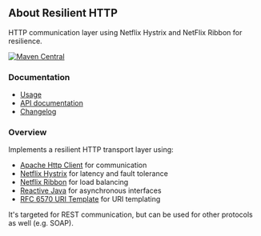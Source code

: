 ## About Resilient HTTP

HTTP communication layer using Netflix Hystrix and NetFlix Ribbon for resilience.

[![Maven Central](https://maven-badges.herokuapp.com/maven-central/io.wcm.caravan/io.wcm.caravan.io.http/badge.svg)](https://maven-badges.herokuapp.com/maven-central/io.wcm.caravan/io.wcm.caravan.io.http)


### Documentation

* [Usage][usage]
* [API documentation][apidocs]
* [Changelog][changelog]


[usage]: usage.html
[apidocs]: apidocs/
[changelog]: changes-report.html


### Overview

Implements a resilient HTTP transport layer using:

* [Apache Http Client](http://hc.apache.org/httpcomponents-client-4.4.x/index.html) for communication
* [Netflix Hystrix](https://github.com/Netflix/Hystrix) for latency and fault tolerance
* [Netflix Ribbon](https://github.com/netflix/ribbon) for load balancing
* [Reactive Java](https://github.com/ReactiveX/RxJava) for asynchronous interfaces
* [RFC 6570 URI Template](https://tools.ietf.org/html/rfc6570) for URI templating

It's targeted for REST communication, but can be used for other protocols as well (e.g. SOAP).
